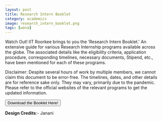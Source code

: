 ```yaml
---
layout: post
title: Research Intern Booklet
category: academics
image: research_intern_booklet.png
tags: [wona]
---
```


Watch Out! IIT Roorkee brings to you the 'Research Intern Booklet.' An extensive guide for various Research Internship programs available across the globe. The associated details like the eligibility criteria, application procedure, corresponding timelines, necessary documents, Stipend, etc., have been mentioned for each of these programs.

Disclaimer: Despite several hours of work by multiple members, we cannot claim this document to be error-free. The timelines, dates, and other details are for reference sake only. They may vary, primarily due to the pandemic. Please refer to the official websites of the relevant programs to get the updated information.

<a href="/BookletIntern.pdf" style="text-align: center"><button type="button" class="btn btn-primary btn-block btn-lg">Download the Booklet Here!</button></a>

**Design Credits**:- Janani